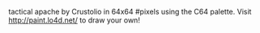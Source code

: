 tactical apache by Crustolio in 64x64 #pixels using the C64 palette. Visit http://paint.lo4d.net/ to draw your own! 